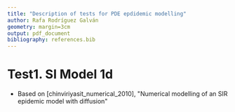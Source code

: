 ```yaml
---
title: "Description of tests for PDE epdidemic modelling"
author: Rafa Rodríguez Galván
geometry: margin=3cm
output: pdf_document
bibliography: references.bib
---
```



# Test1. SI Model 1d

- Based on [chinviriyasit_numerical_2010], "Numerical modelling of an SIR epidemic model with diffusion"


<!--
Local Variables:
bibliography: references.bib
ispell-local-dictionary: "american"
markdown-enable-math: t
End:
-->
